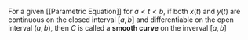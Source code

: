 For a given [[Parametric Equation]] for $a < t < b$, if both $x(t)$ and $y(t)$ are continuous on the closed interval $[a, b]$ and differentiable on the open interval $(a, b)$, then $C$ is called a **smooth curve** on the inverval $[a, b]$
